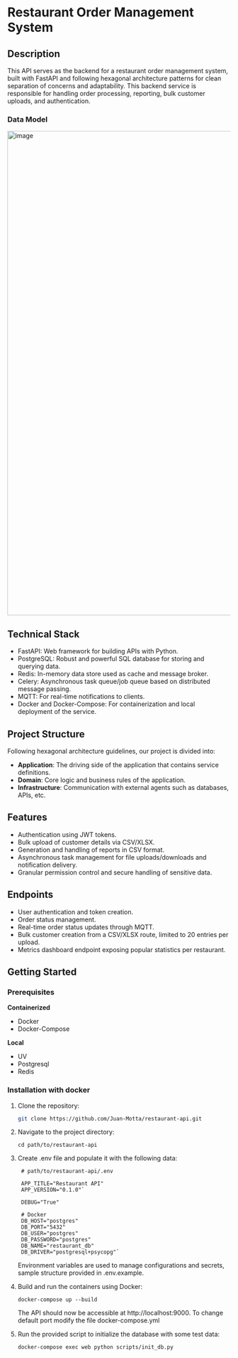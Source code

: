 # Restaurant Order Management System

## Description

This API serves as the backend for a restaurant order management system, built with FastAPI and following hexagonal architecture patterns for clean separation of concerns and adaptability. This backend service is responsible for handling order processing, reporting, bulk customer uploads, and authentication.

### Data Model

<img width="1090" alt="image" src="https://github.com/user-attachments/assets/089f4f56-0046-4bb1-81f9-133d2367908a">


## Technical Stack

- FastAPI: Web framework for building APIs with Python.
- PostgreSQL: Robust and powerful SQL database for storing and querying data.
- Redis: In-memory data store used as cache and message broker.
- Celery: Asynchronous task queue/job queue based on distributed message passing.
- MQTT: For real-time notifications to clients.
- Docker and Docker-Compose: For containerization and local deployment of the service.

## Project Structure

Following hexagonal architecture guidelines, our project is divided into:

- **Application**: The driving side of the application that contains service definitions. 
- **Domain**: Core logic and business rules of the application.
- **Infrastructure**: Communication with external agents such as databases, APIs, etc.

## Features

- Authentication using JWT tokens.
- Bulk upload of customer details via CSV/XLSX.
- Generation and handling of reports in CSV format.
- Asynchronous task management for file uploads/downloads and notification delivery.
- Granular permission control and secure handling of sensitive data.

## Endpoints

- User authentication and token creation.
- Order status management.
- Real-time order status updates through MQTT.
- Bulk customer creation from a CSV/XLSX route, limited to 20 entries per upload.
- Metrics dashboard endpoint exposing popular statistics per restaurant.

## Getting Started

### Prerequisites

**Containerized**
- Docker
- Docker-Compose
  
**Local**
- UV
- Postgresql
- Redis

### Installation with docker

1. Clone the repository:
   ```sh
   git clone https://github.com/Juan-Motta/restaurant-api.git
   ```
2. Navigate to the project directory:
   ```
   cd path/to/restaurant-api
   ```
3. Create .env file and populate it with the following data:
   ```
    # path/to/restaurant-api/.env

    APP_TITLE="Restaurant API"
    APP_VERSION="0.1.0"`

    DEBUG="True"

    # Docker
    DB_HOST="postgres"
    DB_PORT="5432"
    DB_USER="postgres"
    DB_PASSWORD="postgres"
    DB_NAME="restaurant_db"
    DB_DRIVER="postgresql+psycopg"`
   ```
   Environment variables are used to manage configurations and secrets, sample structure provided in .env.example.

4. Build and run the containers using Docker:
   ```
   docker-compose up --build
   ```
    The API should now be accessible at http://localhost:9000. To change default port modify the file docker-compose.yml

5. Run the provided script to initialize the database with some test data:
   ```
   docker-compose exec web python scripts/init_db.py
   ```
